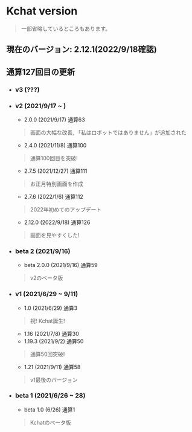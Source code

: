 # Kchat version
> 一部省略しているところもあります。

## 現在のバージョン: 2.12.1(2022/9/18確認)
## 通算127回目の更新
- ### v3 (???)
- ### v2 (2021/9/17 ~ )
  - 2.0.0 (2021/9/17) 通算63
  > 画面の大幅な改善, 「私はロボットではありません」が追加された
  - 2.4.0 (2021/11/8) 通算100
  > 通算100回目を突破!
  - 2.7.5 (2021/12/27) 通算111
  > お正月特別画面を作成
  - 2.7.6 (2022/1/6) 通算112
  > 2022年初めてのアップデート
  - 2.12.0 (2022/9/18) 通算126
  > 画面を見やすくした!
- ### beta 2 (2021/9/16)
  - beta 2.0.0 (2021/9/16) 通算59
  > v2のベータ版
- ### v1 (2021/6/29 ~ 9/11)
  - 1.0 (2021/6/29) 通算3
  > 祝! Kchat誕生!
  - 1.16 (2021/7/8) 通算30
  - 1.19.3 (2021/9/2) 通算50
  > 通算50回突破!
  - 1.21 (2021/9/11) 通算58
  > v1最後のバージョン
- ### beta 1 (2021/6/26 ~ 28)
  - beta 1.0 (6/26) 通算1
  > Kchatのベータ版
